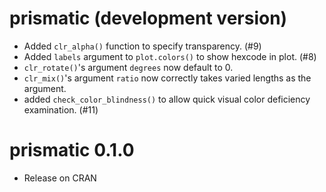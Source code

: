 # prismatic (development version)

* Added `clr_alpha()` function to specify transparency. (#9)
* Added `labels` argument to `plot.colors()` to show hexcode in plot. (#8)
* `clr_rotate()`'s argument `degrees` now default to 0.
* `clr_mix()`'s argument `ratio` now correctly takes varied lengths as the argument.
* added `check_color_blindness()` to allow quick visual color deficiency examination. (#11)

# prismatic 0.1.0

* Release on CRAN
